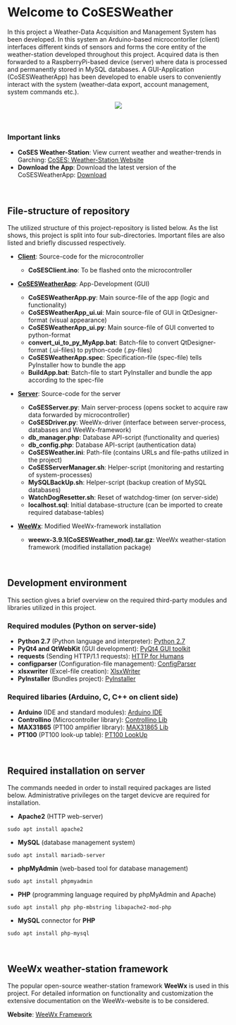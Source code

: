 # Welcome to CoSESWeather

In this project a Weather-Data Acquisition and Management System has been developed. In this system an Arduino-based microcontorller (client) interfaces different kinds of sensors and forms the core entity of the weather-station developed throughout this project. 
Acquired data is then forwarded to a RaspberryPi-based device (server) where data is processed and permanently stored in MySQL databases.
A GUI-Application (CoSESWeatherApp) has been developed to enable users to conveniently interact with the system (weather-data export, account management, system commands etc.).


<p align="center">
  <img src="https://github.com/ml4ch/CoSESWeather/blob/master/CoSESWeatherApp/logo.png?raw=true">
</p>

<br>

### Important links

- **CoSES Weather-Station**: View current weather and weather-trends in Garching: [CoSES: Weather-Station Website](https://miroslav-lach-8364.dataplicity.io/weewx/)
- **Download the App**: Download the latest version of the CoSESWeatherApp: [Download](https://github.com/ml4ch/CoSESWeather/releases/download/v1.0/CoSESWeatherApp.exe)

<br>

## File-structure of repository

The utilized structure of this project-repository is listed below. As the list shows, this project is split into four sub-directories. Important files are also listed and briefly discussed respectively.

- [**Client**](https://github.com/ml4ch/CoSESWeather/tree/master/Client): Source-code for the microcontroller
  - **CoSESClient.ino**: To be flashed onto the microcontroller
  
- [**CoSESWeatherApp**](https://github.com/ml4ch/CoSESWeather/tree/master/CoSESWeatherApp): App-Development (GUI)
  - **CoSESWeatherApp.py**: Main source-file of the app (logic and functionality)
  - **CoSESWeatherApp_ui.ui**: Main source-file of GUI in QtDesigner-format (visual appearance)
  - **CoSESWeatherApp_ui.py**: Main source-file of GUI converted to python-format
  - **convert_ui_to_py_MyApp.bat**: Batch-file to convert QtDesigner-format (.ui-files) to python-code (.py-files)
  - **CoSESWeatherApp.spec**: Specification-file (spec-file) tells PyInstaller how to bundle the app
  - **BuildApp.bat**: Batch-file to start PyInstaller and bundle the app according to the spec-file
  
- [**Server**](https://github.com/ml4ch/CoSESWeather/tree/master/Server): Source-code for the server
  - **CoSESServer.py**: Main server-process (opens socket to acquire raw data forwarded by microcontroller)
  - **CoSESDriver.py**: WeeWx-driver (interface between server-process, databases and WeeWx-framework)
  - **db_manager.php**: Database API-script (functionality and queries)
  - **db_config.php**: Database API-script (authentication data)
  - **CoSESWeather.ini**: Path-file (contains URLs and file-paths utilized in the project)
  - **CoSESServerManager.sh**: Helper-script (monitoring and restarting of system-processes)
  - **MySQLBackUp.sh**: Helper-script (backup creation of MySQL databases)
  - **WatchDogResetter.sh**: Reset of watchdog-timer (on server-side)
  - **localhost.sql**: Initial database-structure (can be imported to create required database-tables)

- [**WeeWx**](https://github.com/ml4ch/CoSESWeather/tree/master/WeeWx): Modified WeeWx-framework installation
  - **weewx-3.9.1(CoSESWeather_mod).tar.gz**: WeeWx weather-station framework (modified installation package)

<br>

## Development environment

This section gives a brief overview on the required third-party modules and libraries utilized in this project.


### Required modules (Python on server-side)

- **Python 2.7** (Python language and interpreter): [Python 2.7](https://www.python.org/download/releases/2.7/)
- **PyQt4 and QtWebKit** (GUI development): [PyQt4 GUI toolkit](https://pypi.org/project/PyQt4/)
- **requests** (Sending HTTP/1.1 requests): [HTTP for Humans](https://pypi.org/project/requests/)
- **configparser** (Configuration-file management): [ConfigParser](https://pypi.org/project/configparser/)
- **xlsxwriter** (Excel-file creation): [XlsxWriter](https://pypi.org/project/XlsxWriter/)
- **PyInstaller** (Bundles project): [PyInstaller](https://pypi.org/project/PyInstaller/)


### Required libaries (Arduino, C, C++ on client side)

- **Arduino** (IDE and standard modules): [Arduino IDE](https://www.arduino.cc/en/Main/Software)
- **Controllino** (Microcontroller library): [Controllino Lib](https://github.com/CONTROLLINO-PLC/CONTROLLINO_Library)
- **MAX31865** (PT100 amplifier library): [MAX31865 Lib](https://github.com/adafruit/Adafruit_MAX31865)
- **PT100** (PT100 look-up table): [PT100 LookUp](https://github.com/drhaney/pt100rtd)
 
<br> 
 
 ## Required installation on server

The commands needed in order to install required packages are listed below. Administrative privileges on the target devicve are required for installation.


 - **Apache2** (HTTP web-server)
```console
sudo apt install apache2
```
 - **MySQL** (database management system)
 ```console
sudo apt install mariadb-server
```
 - **phpMyAdmin** (web-based tool for database management)
 ```console
sudo apt install phpmyadmin
```
 - **PHP** (programming language required by phpMyAdmin and Apache)
 ```console
 sudo apt install php php-mbstring libapache2-mod-php 
```
 - **MySQL** connector for **PHP**
 ```console
 sudo apt install php-mysql
```

<br>

## WeeWx weather-station framework

The popular open-source weather-station framework **WeeWx** is used in this project. For detailed information on functionality and customization the extensive documentation on the WeeWx-website is to be considered.


**Website**: [WeeWx Framework](http://weewx.com/)

